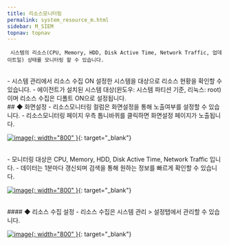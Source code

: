 ```yaml
---
title: 리소스모니터링
permalink: system_resource_m.html
sidebar: M_SIEM
topnav: topnav
---
```


     시스템의 리소스(CPU, Memory, HDD, Disk Active Time, Network Traffic, 업데이트일) 상태를 모니터링 할 수 있습니다.

<br />
- 시스템 관리에서 리소스 수집 ON 설정한 시스템을 대상으로 리소스 현황을 확인할 수 있습니다.
- 에이전트가 설치된 시스템 대상(윈도우: 시스템 파티션 기준, 리눅스: root)이며 리소스 수집은 디폴트 ON으로 설정됩니다.

<br />
## ◆ 화면설정
- 리소스모니터링 컬럼은 화면설정을 통해 노출여부를 설정할 수 있습니다.
- 리소스모니터링 페이지 우측 톱니바퀴를 클릭하면 화면설정 페이지가 노출됩니다.

[![image](/docs/images/Manual/siem/resource/1.png){: width="800" }](/docs/images/Manual/siem/resource/1.png){: target="_blank"}

<br />
- 모니터링 대상은 CPU, Memory, HDD, Disk Active Time, Network Traffic 입니다.
- 데이터는 1분마다 갱신되며 검색을 통해 원하는 정보를 빠르게 확인할 수 있습니다.
<br />

[![image](/docs/images/Manual/siem/resource/2.png){: width="800" }](/docs/images/Manual/siem/resource/2.png){: target="_blank"}
 
<br />
#### ◆ 리소스 수집 설정
- 리소스 수집은 시스템 관리 > 설정탭에서 관리할 수 있습니다.

[![image](/docs/images/Manual/siem/resource/3.png){: width="800" }](/docs/images/Manual/siem/resource/3.png){: target="_blank"}
 